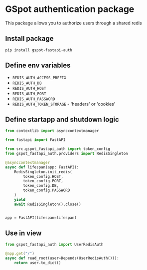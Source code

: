 # GSpot authentication package

This package allows you to authorize users through a shared redis

## Install package
```shell
pip install gspot-fastapi-auth
```

## Define env variables

- `REDIS_AUTH_ACCESS_PREFIX`
- `REDIS_AUTH_DB`
- `REDIS_AUTH_HOST`
- `REDIS_AUTH_PORT`
- `REDIS_AUTH_PASSWORD`
- `REDIS_AUTH_TOKEN_STORAGE` - 'headers' or 'cookies'

## Define startapp and shutdown logic

```python
from contextlib import asynccontextmanager

from fastapi import FastAPI

from src.gspot_fastapi_auth import token_config
from gspot_fastapi_auth.providers import RedisSingleton

@asynccontextmanager
async def lifespan(app: FastAPI):
    RedisSingleton.init_redis(
        token_config.HOST,
        token_config.PORT,
        token_config.DB,
        token_config.PASSWORD
    )
    yield
    await RedisSingleton().close()


app = FastAPI(lifespan=lifespan)

```

## Use in view
```python
from gspot_fastapi_auth import UserRedisAuth

@app.get("/")
async def read_root(user=Depends(UserRedisAuth())):
    return user.to_dict()

```

